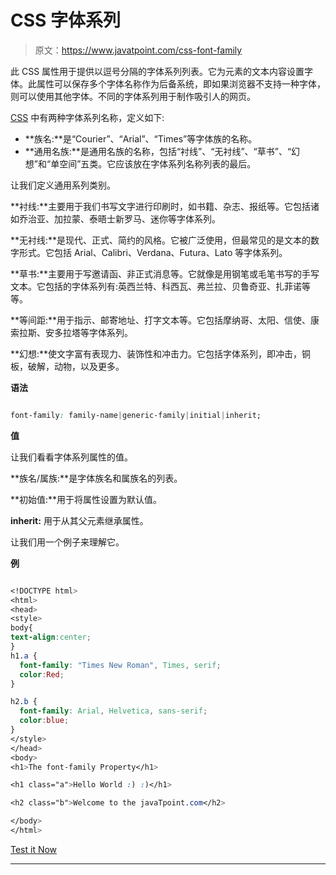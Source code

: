 # CSS 字体系列

> 原文：<https://www.javatpoint.com/css-font-family>

此 CSS 属性用于提供以逗号分隔的字体系列列表。它为元素的文本内容设置字体。此属性可以保存多个字体名称作为后备系统，即如果浏览器不支持一种字体，则可以使用其他字体。不同的字体系列用于制作吸引人的网页。

[CSS](https://www.javatpoint.com/css-tutorial) 中有两种字体系列名称，定义如下:

*   **族名:**是“Courier”、“Arial”、“Times”等字体族的名称。
*   **通用名族:**是通用名族的名称，包括“衬线”、“无衬线”、“草书”、“幻想”和“单空间”五类。它应该放在字体系列名称列表的最后。

让我们定义通用系列类别。

**衬线:**主要用于我们书写文字进行印刷时，如书籍、杂志、报纸等。它包括诸如乔治亚、加拉蒙、泰晤士新罗马、迷你等字体系列。

**无衬线:**是现代、正式、简约的风格。它被广泛使用，但最常见的是文本的数字形式。它包括 Arial、Calibri、Verdana、Futura、Lato 等字体系列。

**草书:**主要用于写邀请函、非正式消息等。它就像是用钢笔或毛笔书写的手写文本。它包括的字体系列有:英西兰特、科西瓦、弗兰拉、贝鲁奇亚、扎菲诺等等。

**等间距:**用于指示、邮寄地址、打字文本等。它包括摩纳哥、太阳、信使、康索拉斯、安多拉塔等字体系列。

**幻想:**使文字富有表现力、装饰性和冲击力。它包括字体系列，即冲击，铜板，破解，动物，以及更多。

**语法**

```css

font-family: family-name|generic-family|initial|inherit;

```

**值**

让我们看看字体系列属性的值。

**族名/属族:**是字体族名和属族名的列表。

**初始值:**用于将属性设置为默认值。

**inherit:** 用于从其父元素继承属性。

让我们用一个例子来理解它。

**例**

```css

<!DOCTYPE html>
<html>
<head>
<style>
body{
text-align:center;
}
h1.a {
  font-family: "Times New Roman", Times, serif;
  color:Red;
}

h2.b {
  font-family: Arial, Helvetica, sans-serif;
  color:blue;
}
</style>
</head>
<body>
<h1>The font-family Property</h1>

<h1 class="a">Hello World :) :)</h1>

<h2 class="b">Welcome to the javaTpoint.com</h2>

</body>
</html>

```

[Test it Now](https://www.javatpoint.com/oprweb/test.jsp?filename=CSSfont-family1)

* * *